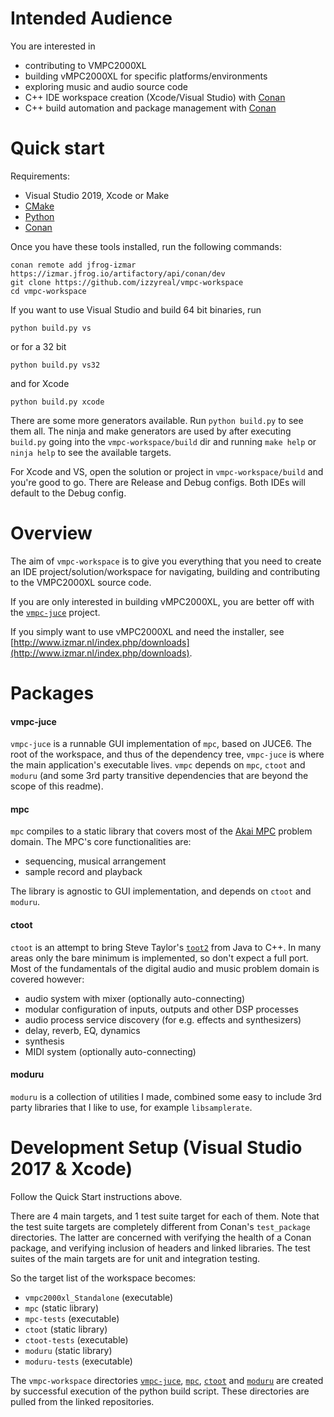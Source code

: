 # Intended Audience

You are interested in

* contributing to VMPC2000XL
* building vMPC2000XL for specific platforms/environments
* exploring music and audio source code
* C++ IDE workspace creation (Xcode/Visual Studio) with [Conan](https://conan.io/)
* C++ build automation and package management with [Conan](https://conan.io/)

# Quick start

Requirements:
- Visual Studio 2019, Xcode or Make
- [CMake](https://cmake.org/)
- [Python](https://www.python.org/downloads/)
- [Conan](https://docs.conan.io/en/latest/installation.html)

Once you have these tools installed, run the following commands:
```
conan remote add jfrog-izmar https://izmar.jfrog.io/artifactory/api/conan/dev
git clone https://github.com/izzyreal/vmpc-workspace
cd vmpc-workspace
```
If you want to use Visual Studio and build 64 bit binaries, run
```
python build.py vs
```
or for a 32 bit
```
python build.py vs32
```
and for Xcode
```
python build.py xcode
```

There are some more generators available. Run `python build.py` to see them all. The ninja and make generators are used by after executing `build.py` going into the `vmpc-workspace/build` dir and running `make help` or `ninja help` to see the available targets.

For Xcode and VS, open the solution or project in `vmpc-workspace/build` and you're good to go. There are Release and Debug configs. Both IDEs will default to the Debug config.


# Overview

The aim of `vmpc-workspace` is to give you everything that you need to create an IDE project/solution/workspace for navigating, building and contributing to the VMPC2000XL source code.

If you are only interested in building vMPC2000XL, you are better off with the [`vmpc-juce`](https://github.com/izzyreal/vmpc-juce) project.

If you simply want to use vMPC2000XL and need the installer, see [http://www.izmar.nl/index.php/downloads](http://www.izmar.nl/index.php/downloads).



# Packages

#### vmpc-juce

`vmpc-juce` is a runnable GUI implementation of `mpc`, based on JUCE6. The root of the workspace, and thus of the dependency tree, `vmpc-juce` is where the main application's executable lives. `vmpc` depends on `mpc`, `ctoot` and `moduru` (and some 3rd party transitive dependencies that are beyond the scope of this readme).


#### mpc

`mpc` compiles to a static library that covers most of the [Akai MPC](https://en.wikipedia.org/wiki/Akai_MPC) problem domain. The MPC's core functionalities are:

- sequencing, musical arrangement
- sample record and playback

The library is agnostic to GUI implementation, and depends on `ctoot` and `moduru`.



#### ctoot

`ctoot` is an attempt to bring Steve Taylor's [`toot2`](https://github.com/toot/toot2) from Java to C++. In many areas only the bare minimum is implemented, so don't expect a full port. Most of the fundamentals of the digital audio and music problem domain is covered however:

- audio system with mixer (optionally auto-connecting)
- modular configuration of inputs, outputs and other DSP processes
- audio process service discovery (for e.g. effects and synthesizers)
- delay, reverb, EQ, dynamics
- synthesis
- MIDI system (optionally auto-connecting)

  
#### moduru

`moduru` is a collection of utilities I made, combined some easy to include 3rd party libraries that I like to use, for example `libsamplerate`.


# Development Setup (Visual Studio 2017 & Xcode)

Follow the Quick Start instructions above.

There are 4 main targets, and 1 test suite target for each of them. Note that the test suite targets are completely different from Conan's `test_package` directories. The latter are concerned with verifying the health of a Conan package, and verifying inclusion of headers and linked libraries. The test suites of the main targets are for unit and integration testing.

So the target list of the workspace becomes:

- `vmpc2000xl_Standalone` (executable)
- `mpc` (static library)
- `mpc-tests` (executable)
- `ctoot` (static library)
- `ctoot-tests` (executable)
- `moduru` (static library)
- `moduru-tests` (executable)

The `vmpc-workspace` directories [`vmpc-juce`](https://github.com/izzyreal/vmpc-juce), [`mpc`](https://github.com/izzyreal/mpc), [`ctoot`](https://github.com/izzyreal/ctoot) and [`moduru`](https://github.com/izzyreal/moduru) are created by successful execution of the python build script. These directories are pulled from the linked repositories.
